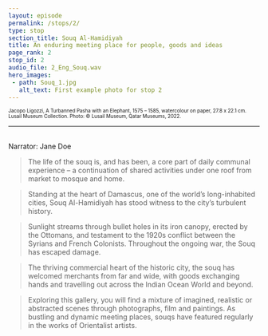 ```yaml
---
layout: episode
permalink: /stops/2/
type: stop
section_title: Souq Al-Hamidiyah
title: An enduring meeting place for people, goods and ideas
page_rank: 2
stop_id: 2
audio_file: 2_Eng_Souq.wav
hero_images:
 - path: Souq_1.jpg
   alt_text: First example photo for stop 2
---
```


<!---
Replace this section of text with the full transcript of your audio guide stop. Use a second level heading to flag the person speaking

## Person speaking

> And this blockquote is styled to make it clear that this section really is someone speaking.

And we can go back to a normal transcript.

### A third level heading

The example audio used here is borrowed from [NASA](http://www.nasa.gov/connect/sounds/index.html#Discovery) under the terms of their [usage guidelines](http://www.nasa.gov/multimedia/guidelines/index.html). This is just a test clip, so you'll need to replace it!
--->

<sup><sub> Jacopo Ligozzi, A Turbanned Pasha with an Elephant, 1575 – 1585, watercolour on paper, 27.8 x 22.1 cm. Lusail Museum Collection. Photo: © Lusail Museum, Qatar Museums, 2022. </sub></sup>

___________________

<br>
Narrator: Jane Doe

>The life of the souq is, and has been, a core part of daily communal experience – a continuation of shared activities under one roof from market to mosque and home. 

>Standing at the heart of Damascus, one of the world’s long-inhabited cities, Souq Al-Hamidiyah has stood witness to the city’s turbulent history. 

>Sunlight streams through bullet holes in its iron canopy, erected by the Ottomans, and testament to the 1920s conflict between the Syrians and French Colonists. Throughout the ongoing war, the Souq has escaped damage. 

>The thriving commercial heart of the historic city, the souq has welcomed merchants from far and wide, with goods exchanging hands and travelling out across the Indian Ocean World and beyond.  

>Exploring this gallery, you will find a mixture of imagined, realistic or abstracted scenes through photographs, film and paintings. As bustling and dynamic meeting places, souqs have featured regularly in the works of Orientalist artists. 
